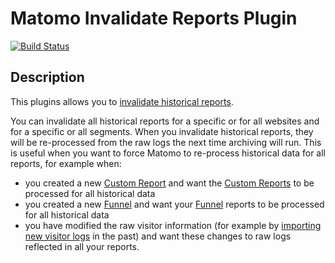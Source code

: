 # Matomo Invalidate Reports Plugin

[![Build Status](https://github.com/innocraft/plugin-InvalidateReports/actions/workflows/matomo-tests.yml/badge.svg?branch=4.x-dev)](https://github.com/innocraft/plugin-InvalidateReports/actions/workflows/matomo-tests.yml)

## Description

This plugins allows you to [invalidate historical reports](https://matomo.org/faq/how-to/faq_155/).

You can invalidate all historical reports for a specific or for all websites and for a specific or all segments. When you invalidate historical reports, they will be re-processed from the raw logs the next time archiving will run. This is useful when you want to force Matomo to re-process historical data for all reports, for example when:

* you created a new [Custom Report](https://matomo.org/docs/custom-reports/) and want the [Custom Reports](https://matomo.org/docs/custom-reports/) to be processed for all historical data
* you created a new [Funnel](https://matomo.org/docs/funnels/) and want your [Funnel](https://matomo.org/docs/funnels/) reports to be processed for all historical data
* you have modified the raw visitor information (for example by [importing new visitor logs](https://matomo.org/log-analytics/) in the past) and want these changes to raw logs reflected in all your reports.
